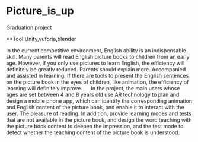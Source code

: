 # Picture_is_up
Graduation project

**Tool:Unity,vuforia,blender

In the current competitive environment, English ability is an indispensable skill. Many parents will read English picture books to children from an early age. However, if you only use pictures to learn English, the efficiency will definitely be greatly reduced. Parents should explain more. Accompanied and assisted in learning. If there are tools to present the English sentences on the picture book in the eyes of children, like animation, the efficiency of learning will definitely improve.
     In the project, the main users whose ages are set between 4 and 8 years old use AR technology to plan and design a mobile phone app, which can identify the corresponding animation and English content of the picture book, and enable it to interact with the user. The pleasure of reading. In addition, provide learning modes and tests that are not available in the picture book, and design the word teaching with the picture book content to deepen the impression, and the test mode to detect whether the teaching content of the picture book is understood.
